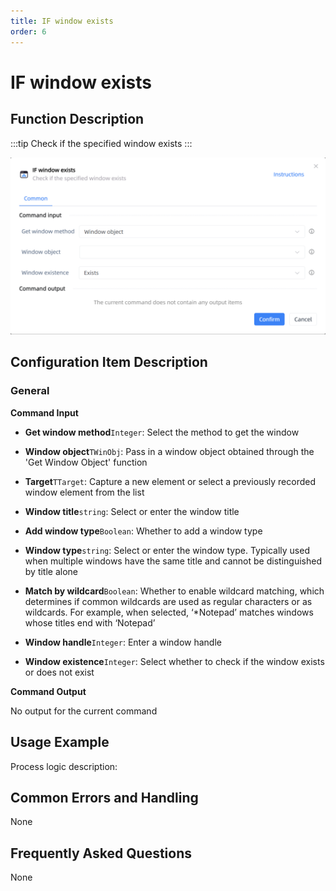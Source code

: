 ```yaml
---
title: IF window exists
order: 6
---
```


# IF window exists

## Function Description

:::tip 
Check if the specified window exists
:::

![IF window exists](../../assets/IF%20window%20exists_command.png)

## Configuration Item Description

### General

**Command Input**

- **Get window method**`Integer`: Select the method to get the window

- **Window object**`TWinObj`: Pass in a window object obtained through the 'Get Window Object' function

- **Target**`TTarget`: Capture a new element or select a previously recorded window element from the list

- **Window title**`string`: Select or enter the window title

- **Add window type**`Boolean`: Whether to add a window type

- **Window type**`string`: Select or enter the window type. Typically used when multiple windows have the same title and cannot be distinguished by title alone

- **Match by wildcard**`Boolean`: Whether to enable wildcard matching, which determines if common wildcards are used as regular characters or as wildcards. For example, when selected, ‘*Notepad’ matches windows whose titles end with ‘Notepad’

- **Window handle**`Integer`: Enter a window handle

- **Window existence**`Integer`: Select whether to check if the window exists or does not exist


**Command Output**

No output for the current command


## Usage Example

Process logic description:

## Common Errors and Handling

None

## Frequently Asked Questions

None


